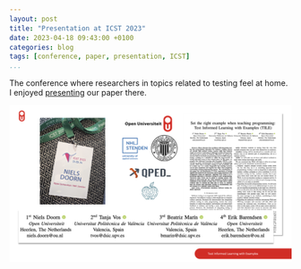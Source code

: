 ```yaml
---
layout: post
title: "Presentation at ICST 2023"
date: 2023-04-18 09:43:00 +0100
categories: blog
tags: [conference, paper, presentation, ICST]
...
```


The conference where researchers in topics related to testing feel at home.
I enjoyed [presenting](/ICST2023-TILE_presentation.pdf) our paper there.

![ICST Paper](/ICST2023Slide.png "Slide of my ICST presentation")